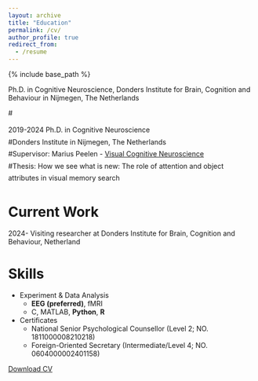 ```yaml
---
layout: archive
title: "Education"
permalink: /cv/
author_profile: true
redirect_from:
  - /resume
---
```


{% include base_path %}


Ph.D. in Cognitive Neuroscience, Donders Institute for Brain, Cognition and Behaviour in Nijmegen, The Netherlands

#<p style="line-height: 1.75;">2019-2024	Ph.D. in Cognitive Neuroscience<br/>
#Donders Institute in Nijmegen, The Netherlands<br/>
#Supervisor: Marius Peelen - <a href="https://www.ru.nl/en/departments/donders-centre-for-cognition/visual-cognitive-neuroscience">Visual Cognitive Neuroscience</a><br/>
#Thesis: How we see what is new: The role of attention and object attributes in visual memory search</p>


Current Work
======
2024-	Visiting researcher at Donders Institute for Brain, Cognition and Behaviour, Netherland

  
Skills
======
* Experiment & Data Analysis
  * **EEG (preferred)**, fMRI
  * C, MATLAB, **Python**, **R**
* Certificates
  * National Senior Psychological Counsellor (Level 2; NO. 1811000008210218)
  * Foreign-Oriented Secretary (Intermediate/Level 4; NO. 0604000002401158)

[Download CV](https://github.com/shangll/shangll.github.io/blob/master/files/CV%20-%20Linlin%20Shang.pdf)
